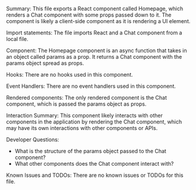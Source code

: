 Summary:
This file exports a React component called Homepage, which renders a Chat component with some props passed down to it. The component is likely a client-side component as it is rendering a UI element.

Import statements:
The file imports React and a Chat component from a local file.

Component:
The Homepage component is an async function that takes in an object called params as a prop. It returns a Chat component with the params object spread as props.

Hooks:
There are no hooks used in this component.

Event Handlers:
There are no event handlers used in this component.

Rendered components:
The only rendered component is the Chat component, which is passed the params object as props.

Interaction Summary:
This component likely interacts with other components in the application by rendering the Chat component, which may have its own interactions with other components or APIs.

Developer Questions:
- What is the structure of the params object passed to the Chat component?
- What other components does the Chat component interact with?

Known Issues and TODOs:
There are no known issues or TODOs for this file.